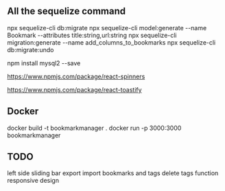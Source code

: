 ## All the sequelize command

npx sequelize-cli db:migrate
npx sequelize-cli model:generate --name Bookmark --attributes title:string,url:string
npx sequelize-cli migration:generate --name add_columns_to_bookmarks
npx sequelize-cli db:migrate:undo

npm install mysql2 --save

https://www.npmjs.com/package/react-spinners


https://www.npmjs.com/package/react-toastify

## Docker
docker build -t bookmarkmanager .
docker run -p 3000:3000 bookmarkmanager


## TODO
left side sliding  bar
export import bookmarks and tags
delete tags function
responsive design